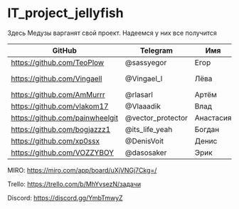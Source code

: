 # IT_project_jellyfish
Здесь Медузы варганят свой проект. Надеемся у них все получится

GitHub | Telegram | Имя | Ранг |
--- | --- | --- | --- |
https://github.com/TeoPlow | @sassyegor | Егор | Тимлид |
https://github.com/Vingaell | @Vingael_l | Лёва | Back-end, Зам.Тимлид |
https://github.com/AmMurrr | @rlasarl | Артём | Back-end |
https://github.com/vlakom17 | @Vlaaadik | Влад | - |
https://github.com/painwheelgit | @vector_protector | Анастасия | - |
https://github.com/bogjazzz1 | @its_life_yeah | Богдан | - |
https://github.com/xp0ssx | @DenisVoit | Денис | - |
https://github.com/VOZZYBOY | @dasosaker | Эрик | Тестировщик |

MIRO: https://miro.com/app/board/uXjVNGj7Ckg=/

Trello: https://trello.com/b/MhYvsezN/задачи

Discord: https://discord.gg/YmbTmwyZ

